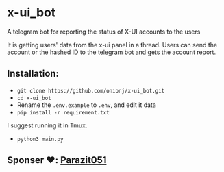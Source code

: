 # x-ui_bot
A telegram bot for reporting the status of X-UI accounts to the users

It is getting users' data from the x-ui panel in a thread. Users can send the account or the hashed ID to the telegram bot and gets the account report. 

## Installation:

* `git clone https://github.com/onionj/x-ui_bot.git`
* `cd x-ui_bot`
* Rename the `.env.example` to `.env`, and edit it data
* `pip install -r requirement.txt`

I suggest running it in Tmux.

* `python3 main.py`

## Sponser ❤️: [Parazit051](https://t.me/Parazit051)
